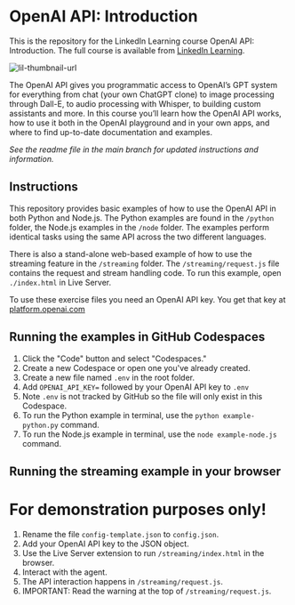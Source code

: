 # OpenAI API: Introduction
This is the repository for the LinkedIn Learning course OpenAI API: Introduction. The full course is available from [LinkedIn Learning][lil-course-url].

![lil-thumbnail-url]

The OpenAI API gives you programmatic access to OpenAI’s GPT system for everything from chat (your own ChatGPT clone) to image processing through Dall-E, to audio processing with Whisper, to building custom assistants and more. In this course you’ll learn how the OpenAI API works, how to use it both in the OpenAI playground and in your own apps, and where to find up-to-date documentation and examples.

_See the readme file in the main branch for updated instructions and information._

## Instructions
This repository provides basic examples of how to use the OpenAI API in both Python and Node.js. The Python examples are found in the `/python` folder, the Node.js examples in the `/node` folder. The examples perform identical tasks using the same API across the two different languages.

There is also a stand-alone web-based example of how to use the streaming feature in the `/streaming` folder. The `/streaming/request.js` file contains the request and stream handling code. To run this example, open `./index.html` in Live Server.

To use these exercise files you need an OpenAI API key. You get that key at [platform.openai.com](https://platform.openai.com)

## Running the examples in GitHub Codespaces
1. Click the "Code" button and select "Codespaces."
2. Create a new Codespace or open one you've already created.
3. Create a new file named `.env` in the root folder.
4. Add `OPENAI_API_KEY=` followed by your OpenAI API key to `.env`
5. Note `.env` is not tracked by GitHub so the file will only exist in this Codespace.
6. To run the Python example in terminal, use the `python example-python.py` command.
7. To run the Node.js example in terminal, use the `node example-node.js` command.

## Running the streaming example in your browser
# For demonstration purposes only!
1. Rename the file `config-template.json` to `config.json`.
2. Add your OpenAI API key to the JSON object.
3. Use the Live Server extension to run `/streaming/index.html` in the browser.
4. Interact with the agent.
5. The API interaction happens in `/streaming/request.js`.
6. IMPORTANT: Read the warning at the top of `/streaming/request.js`.


[0]: # (Replace these placeholder URLs with actual course URLs)

[lil-course-url]: https://www.linkedin.com/learning/openai-api-introduction
[lil-thumbnail-url]: https://media.licdn.com/dms/image/D560DAQEWS5-DC0zYIw/learning-public-crop_675_1200/0/1704245394141?e=2147483647&v=beta&t=DgHF-0BoUcdfRz5JMRlgjCG849Cpr2BnDo1J9fLu-rc

